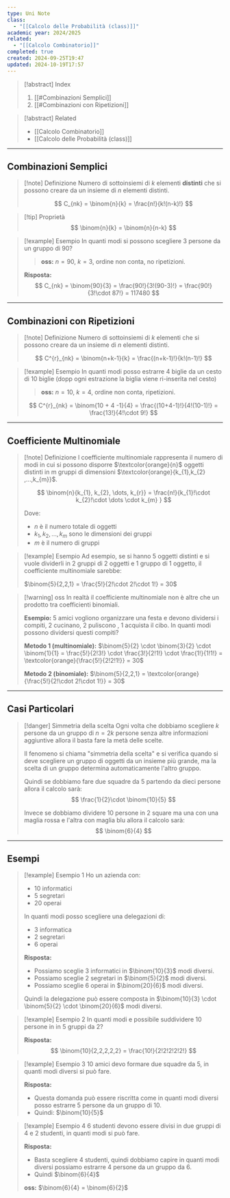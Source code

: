```yaml
---
type: Uni Note
class:
  - "[[Calcolo delle Probabilità (class)]]"
academic year: 2024/2025
related:
  - "[[Calcolo Combinatorio]]"
completed: true
created: 2024-09-25T19:47
updated: 2024-10-19T17:57
---
```

>[!abstract] Index
>1. [[#Combinazioni Semplici]]
>2. [[#Combinazioni con Ripetizioni]]

>[!abstract] Related
>- [[Calcolo Combinatorio]]
>- [[Calcolo delle Probabilità (class)]]

---
## Combinazioni Semplici

>[!note] Definizione 
>Numero di sottoinsiemi di $k$ elementi **distinti** che si possono creare da un insieme di $n$ elementi distinti.
>
>$$
>C_{nk} = \binom{n}{k} = \frac{n!}{k!(n-k)!}
>$$

>[!tip] Proprietà
>$$
>\binom{n}{k} = \binom{n}{n-k}
>$$

>[!example] Esempio
>In quanti modi si possono scegliere 3 persone da un gruppo di 90?
>
>>**oss:** $n=90$, $k=3$, ordine non conta, no ripetizioni.
>
>**Risposta:** 
>$$
>C_{nk} = \binom{90}{3} = \frac{90!}{3!(90-3)!} = \frac{90!}{3!\cdot 87!} = 117480
>$$

---
## Combinazioni con Ripetizioni

>[!note] Definizione
>Numero di sottoinsiemi di $k$ elementi che si possono creare da un insieme di $n$ elementi distinti.
>
>$$
>C^{r}_{nk} = \binom{n+k-1}{k} = \frac{(n+k-1)!}{k!(n-1)!}
>$$

>[!example] Esempio
>In quanti modi posso estrarre 4 biglie da un cesto di 10 biglie (dopp ogni estrazione la biglia viene ri-inserita nel cesto)
>
>>**oss:** $n=10$, $k=4$, ordine non conta, ripetizioni.
>
>$$
>C^{r}_{nk} = \binom{10 + 4 -1}{4} = \frac{(10+4-1)!}{4!(10-1)!} = \frac{13!}{4!\cdot 9!}
>$$

---
## Coefficiente Multinomiale

>[!note] Definizione
>l coefficiente multinomiale rappresenta il numero di modi in cui si possono disporre $\textcolor{orange}{n}$ oggetti distinti in m gruppi di dimensioni $\textcolor{orange}{k_{1}​,k_{2}​,...,k_{m}​}$.
>
>$$
>\binom{n}{k_{1}, k_{2}, \dots, k_{r}} = \frac{n!}{k_{1}!\cdot k_{2}!\cdot \dots \cdot k_{m} } 
>$$
>
>Dove:
>- $n$ è il numero totale di oggetti
>- $k_{1}, k_{2}​,...,k_{m}$​ sono le dimensioni dei gruppi
>- $m$ è il numero di gruppi

>[!example] Esempio
>Ad esempio, se si hanno 5 oggetti distinti e si vuole dividerli in 2 gruppi di 2 oggetti e 1 gruppo di 1 oggetto, il coefficiente multinomiale sarebbe:
>
>$\binom{5}{2,2,1} = \frac{5!}{2!\cdot 2!\cdot 1!} = 30$

>[!warning] oss
>In realtà il coefficiente multinomiale non è altre che un prodotto tra coefficienti binomiali.
>
>**Esempio:** 5 amici vogliono organizzare una festa e devono dividersi i compiti, 2 cucinano, 2 puliscono , 1 acquista il cibo. In quanti modi possono dividersi questi compiti?
>
>**Metodo 1 (multinomiale):** 
>$\binom{5}{2} \cdot \binom{3}{2} \cdot \binom{1}{1} =  \frac{5!}{2!3!} \cdot \frac{3!}{2!1!} \cdot \frac{1!}{1!1!} = \textcolor{orange}{\frac{5!}{2!2!1!}} = 30$ 
>
>**Metodo 2 (binomiale):** $\binom{5}{2,2,1} = \textcolor{orange}{\frac{5!}{2!\cdot 2!\cdot 1!}} = 30$
 
---
## Casi Particolari

>[!danger] Simmetria della scelta
>Ogni volta che dobbiamo scegliere $k$ persone da un gruppo di $n = 2k$ persone senza altre informazioni aggiuntive allora il basta fare la metà delle scelte.
>
>Il fenomeno si chiama "simmetria della scelta" e si verifica quando si deve scegliere un gruppo di oggetti da un insieme più grande, ma la scelta di un gruppo determina automaticamente l'altro gruppo.
>
>Quindi se dobbiamo fare due squadre da 5 partendo da dieci persone allora il calcolo sarà:
>$$
>\frac{1}{2}\cdot \binom{10}{5}
>$$
>
>Invece se dobbiamo dividere 10 persone in 2 square ma una con una maglia rossa e l'altra con maglia blu allora il calcolo sarà:
>$$
> \binom{6}{4}
>$$

---
## Esempi

>[!example] Esempio 1
>Ho un azienda con:
>- 10 informatici
>- 5 segretari
>- 20 operai
>
>In quanti modi posso scegliere una delegazioni di:
>- 3 informatica
>- 2 segretari
>- 6 operai
>
>**Risposta:**
>- Possiamo sceglie 3 informatici in $\binom{10}{3}$ modi diversi.
>- Possiamo sceglie 2 segretari in $\binom{5}{2}$ modi diversi.
>- Possiamo sceglie 6 operai in $\binom{20}{6}$ modi diversi.
>
>Quindi la delegazione può essere composta in $\binom{10}{3} \cdot \binom{5}{2} \cdot \binom{20}{6}$ modi diversi.

>[!example] Esempio 2
>In quanti modi e possibile suddividere 10 persone in in 5 gruppi da 2?
>
>**Risposta:** 
>$$
>\binom{10}{2,2,2,2,2} = \frac{10!}{2!2!2!2!2!}
>$$

>[!example] Esempio 3
>10 amici devo formare due squadre da 5, in quanti modi diversi si può fare.
>
>**Risposta:**
>- Questa domanda può essere riscritta come in quanti modi diversi posso estrarre 5 persone da un gruppo di 10.
>- Quindi: $\binom{10}{5}$

>[!example] Esempio 4
>6 studenti devono essere divisi in due gruppi di 4 e 2 studenti, in quanti modi si può fare.
>
>**Risposta:**
>- Basta scegliere 4 studenti, quindi dobbiamo capire in quanti modi diversi possiamo estrarre 4 persone da un gruppo da 6.
>- Quindi $\binom{6}{4}$
>
>**oss:** $\binom{6}{4} = \binom{6}{2}$
